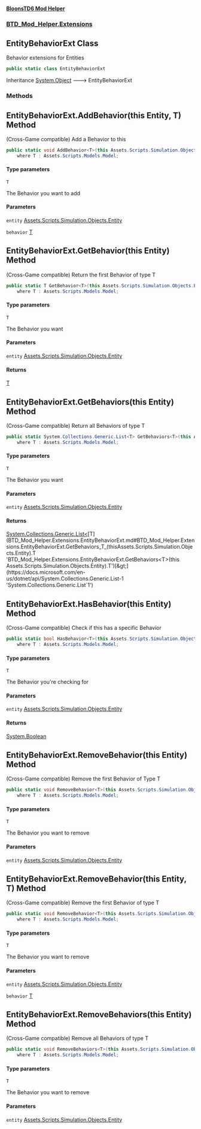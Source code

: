#### [BloonsTD6 Mod Helper](index.md 'index')
### [BTD_Mod_Helper.Extensions](index.md#BTD_Mod_Helper.Extensions 'BTD_Mod_Helper.Extensions')

## EntityBehaviorExt Class

Behavior extensions for Entities

```csharp
public static class EntityBehaviorExt
```

Inheritance [System.Object](https://docs.microsoft.com/en-us/dotnet/api/System.Object 'System.Object') &#129106; EntityBehaviorExt
### Methods

<a name='BTD_Mod_Helper.Extensions.EntityBehaviorExt.AddBehavior_T_(thisAssets.Scripts.Simulation.Objects.Entity,T)'></a>

## EntityBehaviorExt.AddBehavior<T>(this Entity, T) Method

(Cross-Game compatible) Add a Behavior to this

```csharp
public static void AddBehavior<T>(this Assets.Scripts.Simulation.Objects.Entity entity, T behavior)
    where T : Assets.Scripts.Models.Model;
```
#### Type parameters

<a name='BTD_Mod_Helper.Extensions.EntityBehaviorExt.AddBehavior_T_(thisAssets.Scripts.Simulation.Objects.Entity,T).T'></a>

`T`

The Behavior you want to add
#### Parameters

<a name='BTD_Mod_Helper.Extensions.EntityBehaviorExt.AddBehavior_T_(thisAssets.Scripts.Simulation.Objects.Entity,T).entity'></a>

`entity` [Assets.Scripts.Simulation.Objects.Entity](https://docs.microsoft.com/en-us/dotnet/api/Assets.Scripts.Simulation.Objects.Entity 'Assets.Scripts.Simulation.Objects.Entity')

<a name='BTD_Mod_Helper.Extensions.EntityBehaviorExt.AddBehavior_T_(thisAssets.Scripts.Simulation.Objects.Entity,T).behavior'></a>

`behavior` [T](BTD_Mod_Helper.Extensions.EntityBehaviorExt.md#BTD_Mod_Helper.Extensions.EntityBehaviorExt.AddBehavior_T_(thisAssets.Scripts.Simulation.Objects.Entity,T).T 'BTD_Mod_Helper.Extensions.EntityBehaviorExt.AddBehavior<T>(this Assets.Scripts.Simulation.Objects.Entity, T).T')

<a name='BTD_Mod_Helper.Extensions.EntityBehaviorExt.GetBehavior_T_(thisAssets.Scripts.Simulation.Objects.Entity)'></a>

## EntityBehaviorExt.GetBehavior<T>(this Entity) Method

(Cross-Game compatible) Return the first Behavior of type T

```csharp
public static T GetBehavior<T>(this Assets.Scripts.Simulation.Objects.Entity entity)
    where T : Assets.Scripts.Models.Model;
```
#### Type parameters

<a name='BTD_Mod_Helper.Extensions.EntityBehaviorExt.GetBehavior_T_(thisAssets.Scripts.Simulation.Objects.Entity).T'></a>

`T`

The Behavior you want
#### Parameters

<a name='BTD_Mod_Helper.Extensions.EntityBehaviorExt.GetBehavior_T_(thisAssets.Scripts.Simulation.Objects.Entity).entity'></a>

`entity` [Assets.Scripts.Simulation.Objects.Entity](https://docs.microsoft.com/en-us/dotnet/api/Assets.Scripts.Simulation.Objects.Entity 'Assets.Scripts.Simulation.Objects.Entity')

#### Returns
[T](BTD_Mod_Helper.Extensions.EntityBehaviorExt.md#BTD_Mod_Helper.Extensions.EntityBehaviorExt.GetBehavior_T_(thisAssets.Scripts.Simulation.Objects.Entity).T 'BTD_Mod_Helper.Extensions.EntityBehaviorExt.GetBehavior<T>(this Assets.Scripts.Simulation.Objects.Entity).T')

<a name='BTD_Mod_Helper.Extensions.EntityBehaviorExt.GetBehaviors_T_(thisAssets.Scripts.Simulation.Objects.Entity)'></a>

## EntityBehaviorExt.GetBehaviors<T>(this Entity) Method

(Cross-Game compatible) Return all Behaviors of type T

```csharp
public static System.Collections.Generic.List<T> GetBehaviors<T>(this Assets.Scripts.Simulation.Objects.Entity entity)
    where T : Assets.Scripts.Models.Model;
```
#### Type parameters

<a name='BTD_Mod_Helper.Extensions.EntityBehaviorExt.GetBehaviors_T_(thisAssets.Scripts.Simulation.Objects.Entity).T'></a>

`T`

The Behavior you want
#### Parameters

<a name='BTD_Mod_Helper.Extensions.EntityBehaviorExt.GetBehaviors_T_(thisAssets.Scripts.Simulation.Objects.Entity).entity'></a>

`entity` [Assets.Scripts.Simulation.Objects.Entity](https://docs.microsoft.com/en-us/dotnet/api/Assets.Scripts.Simulation.Objects.Entity 'Assets.Scripts.Simulation.Objects.Entity')

#### Returns
[System.Collections.Generic.List&lt;](https://docs.microsoft.com/en-us/dotnet/api/System.Collections.Generic.List-1 'System.Collections.Generic.List`1')[T](BTD_Mod_Helper.Extensions.EntityBehaviorExt.md#BTD_Mod_Helper.Extensions.EntityBehaviorExt.GetBehaviors_T_(thisAssets.Scripts.Simulation.Objects.Entity).T 'BTD_Mod_Helper.Extensions.EntityBehaviorExt.GetBehaviors<T>(this Assets.Scripts.Simulation.Objects.Entity).T')[&gt;](https://docs.microsoft.com/en-us/dotnet/api/System.Collections.Generic.List-1 'System.Collections.Generic.List`1')

<a name='BTD_Mod_Helper.Extensions.EntityBehaviorExt.HasBehavior_T_(thisAssets.Scripts.Simulation.Objects.Entity)'></a>

## EntityBehaviorExt.HasBehavior<T>(this Entity) Method

(Cross-Game compatible) Check if this has a specific Behavior

```csharp
public static bool HasBehavior<T>(this Assets.Scripts.Simulation.Objects.Entity entity)
    where T : Assets.Scripts.Models.Model;
```
#### Type parameters

<a name='BTD_Mod_Helper.Extensions.EntityBehaviorExt.HasBehavior_T_(thisAssets.Scripts.Simulation.Objects.Entity).T'></a>

`T`

The Behavior you're checking for
#### Parameters

<a name='BTD_Mod_Helper.Extensions.EntityBehaviorExt.HasBehavior_T_(thisAssets.Scripts.Simulation.Objects.Entity).entity'></a>

`entity` [Assets.Scripts.Simulation.Objects.Entity](https://docs.microsoft.com/en-us/dotnet/api/Assets.Scripts.Simulation.Objects.Entity 'Assets.Scripts.Simulation.Objects.Entity')

#### Returns
[System.Boolean](https://docs.microsoft.com/en-us/dotnet/api/System.Boolean 'System.Boolean')

<a name='BTD_Mod_Helper.Extensions.EntityBehaviorExt.RemoveBehavior_T_(thisAssets.Scripts.Simulation.Objects.Entity)'></a>

## EntityBehaviorExt.RemoveBehavior<T>(this Entity) Method

(Cross-Game compatible) Remove the first Behavior of Type T

```csharp
public static void RemoveBehavior<T>(this Assets.Scripts.Simulation.Objects.Entity entity)
    where T : Assets.Scripts.Models.Model;
```
#### Type parameters

<a name='BTD_Mod_Helper.Extensions.EntityBehaviorExt.RemoveBehavior_T_(thisAssets.Scripts.Simulation.Objects.Entity).T'></a>

`T`

The Behavior you want to remove
#### Parameters

<a name='BTD_Mod_Helper.Extensions.EntityBehaviorExt.RemoveBehavior_T_(thisAssets.Scripts.Simulation.Objects.Entity).entity'></a>

`entity` [Assets.Scripts.Simulation.Objects.Entity](https://docs.microsoft.com/en-us/dotnet/api/Assets.Scripts.Simulation.Objects.Entity 'Assets.Scripts.Simulation.Objects.Entity')

<a name='BTD_Mod_Helper.Extensions.EntityBehaviorExt.RemoveBehavior_T_(thisAssets.Scripts.Simulation.Objects.Entity,T)'></a>

## EntityBehaviorExt.RemoveBehavior<T>(this Entity, T) Method

(Cross-Game compatible) Remove the first Behavior of type T

```csharp
public static void RemoveBehavior<T>(this Assets.Scripts.Simulation.Objects.Entity entity, T behavior)
    where T : Assets.Scripts.Models.Model;
```
#### Type parameters

<a name='BTD_Mod_Helper.Extensions.EntityBehaviorExt.RemoveBehavior_T_(thisAssets.Scripts.Simulation.Objects.Entity,T).T'></a>

`T`

The Behavior you want to remove
#### Parameters

<a name='BTD_Mod_Helper.Extensions.EntityBehaviorExt.RemoveBehavior_T_(thisAssets.Scripts.Simulation.Objects.Entity,T).entity'></a>

`entity` [Assets.Scripts.Simulation.Objects.Entity](https://docs.microsoft.com/en-us/dotnet/api/Assets.Scripts.Simulation.Objects.Entity 'Assets.Scripts.Simulation.Objects.Entity')

<a name='BTD_Mod_Helper.Extensions.EntityBehaviorExt.RemoveBehavior_T_(thisAssets.Scripts.Simulation.Objects.Entity,T).behavior'></a>

`behavior` [T](BTD_Mod_Helper.Extensions.EntityBehaviorExt.md#BTD_Mod_Helper.Extensions.EntityBehaviorExt.RemoveBehavior_T_(thisAssets.Scripts.Simulation.Objects.Entity,T).T 'BTD_Mod_Helper.Extensions.EntityBehaviorExt.RemoveBehavior<T>(this Assets.Scripts.Simulation.Objects.Entity, T).T')

<a name='BTD_Mod_Helper.Extensions.EntityBehaviorExt.RemoveBehaviors_T_(thisAssets.Scripts.Simulation.Objects.Entity)'></a>

## EntityBehaviorExt.RemoveBehaviors<T>(this Entity) Method

(Cross-Game compatible) Remove all Behaviors of type T

```csharp
public static void RemoveBehaviors<T>(this Assets.Scripts.Simulation.Objects.Entity entity)
    where T : Assets.Scripts.Models.Model;
```
#### Type parameters

<a name='BTD_Mod_Helper.Extensions.EntityBehaviorExt.RemoveBehaviors_T_(thisAssets.Scripts.Simulation.Objects.Entity).T'></a>

`T`

The Behavior you want to remove
#### Parameters

<a name='BTD_Mod_Helper.Extensions.EntityBehaviorExt.RemoveBehaviors_T_(thisAssets.Scripts.Simulation.Objects.Entity).entity'></a>

`entity` [Assets.Scripts.Simulation.Objects.Entity](https://docs.microsoft.com/en-us/dotnet/api/Assets.Scripts.Simulation.Objects.Entity 'Assets.Scripts.Simulation.Objects.Entity')